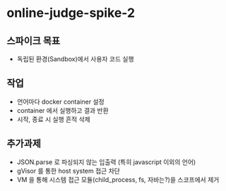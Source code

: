 # online-judge-spike-2
## 스파이크 목표
- 독립된 환경(Sandbox)에서 사용자 코드 실행

## 작업
- 언어마다 docker container 설정
- container 에서 실행하고 결과 반환
- 시작, 종료 시 실행 흔적 삭제

## 추가과제
- JSON.parse 로 파싱되지 않는 입출력 (특히 javascript 이외의 언어)
- gVisor 를 통한 host system 접근 차단
- VM 을 통해 시스템 접근 모듈(child_process, fs, 자바는?)을 스코프에서 제거
 
